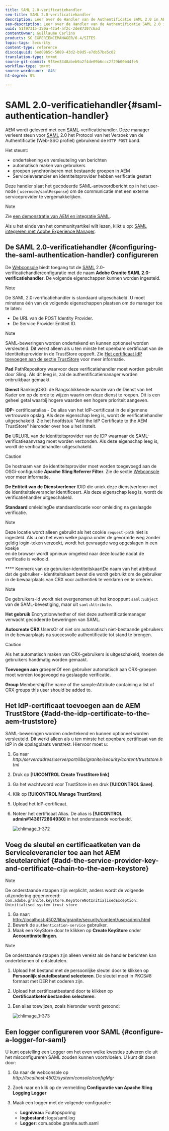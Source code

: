 ```yaml
---
title: SAML 2.0-verificatiehandler
seo-title: SAML 2.0-verificatiehandler
description: Leer over de Handler van de Authentificatie SAML 2.0 in AEM.
seo-description: Leer over de Handler van de Authentificatie SAML 2.0 in AEM.
uuid: 51f97315-350a-42a4-af2c-2de87307c6ad
contentOwner: Guillaume Carlino
products: SG_EXPERIENCEMANAGER/6.4/SITES
topic-tags: Security
content-type: reference
discoiquuid: 6ed09b5d-5089-43d2-b9d5-e7db57be5c02
translation-type: tm+mt
source-git-commit: 9f8ee3448abeb9a2f4de09b6ccc2f29b00b44fe5
workflow-type: tm+mt
source-wordcount: '846'
ht-degree: 0%

---
```



# SAML 2.0-verificatiehandler{#saml-authentication-handler}

AEM wordt geleverd met een [SAML](http://saml.xml.org/saml-specifications)-verificatiehandler. Deze manager verleent steun voor [SAML](http://saml.xml.org/saml-specifications) 2.0 het Protocol van het Verzoek van de Authentificatie (Web-SSO profiel) gebruikend de `HTTP POST` band.

Het steunt:

* ondertekening en versleuteling van berichten
* automatisch maken van gebruikers
* groepen synchroniseren met bestaande groepen in AEM
* Serviceleverancier en identiteitsprovider hebben verificatie gestart

Deze handler slaat het gecodeerde SAML-antwoordbericht op in het user-node ( `usernode/samlResponse`) om de communicatie met een externe serviceprovider te vergemakkelijken.

>[!NOTE]
>
>Zie [een demonstratie van AEM en integratie SAML](https://helpx.adobe.com/experience-manager/kb/simple-saml-demo.html).
>
>Als u het einde van het communityartikel wilt lezen, klikt u op: [SAML integreren met Adobe Experience Manager](https://helpx.adobe.com/experience-manager/using/aem63_saml.html).

## De SAML 2.0-verificatiehandler {#configuring-the-saml-authentication-handler} configureren

De [Webconsole](/help/sites-deploying/configuring-osgi.md) biedt toegang tot de [SAML](http://saml.xml.org/saml-specifications) 2.0-verificatiehandlerconfiguratie met de naam **Adobe Granite SAML 2.0-verificatiehandler**. De volgende eigenschappen kunnen worden ingesteld.

>[!NOTE]
>
>De SAML 2.0-verificatiehandler is standaard uitgeschakeld. U moet minstens één van de volgende eigenschappen plaatsen om de manager toe te laten:
>
>* De URL van de POST Identity Provider.
>* De Service Provider Entiteit ID.

>



>[!NOTE]
>
>SAML-beweringen worden ondertekend en kunnen optioneel worden versleuteld. Dit werkt alleen als u ten minste het openbare certificaat van de Identiteitsprovider in de TrustStore opgeeft. Zie [Het certificaat IdP toevoegen aan de sectie TrustStore](/help/sites-administering/saml-2-0-authenticationhandler.md#add-the-idp-certificate-to-the-aem-truststore) voor meer informatie.

**Pad** PathRepository waarvoor deze verificatiehandler moet worden gebruikt door Sling. Als dit leeg is, zal de authentificatiemanager worden onbruikbaar gemaakt.

**Dienst** RankingOSGi de Rangschikkende waarde van de Dienst van het Kader om op de orde te wijzen waarin om deze dienst te roepen. Dit is een geheel getal waarbij hogere waarden een hogere prioriteit aangeven.

**IDP-** certificaatalias - De alias van het IdP-certificaat in de algemene vertrouwde opslag. Als deze eigenschap leeg is, wordt de verificatiehandler uitgeschakeld. Zie het hoofdstuk &quot;Add the IdP Certificate to the AEM TrustStore&quot; hieronder over hoe u het instelt.

**De** URLURL van de identiteitsprovider van de IDP waarnaar de SAML-verificatieaanvraag moet worden verzonden. Als deze eigenschap leeg is, wordt de verificatiehandler uitgeschakeld.

>[!CAUTION]
>
>De hostnaam van de identiteitsprovider moet worden toegevoegd aan de OSGi-configuratie **Apache Sling Referrer Filter**. Zie de sectie [Webconsole](/help/sites-deploying/configuring-osgi.md) voor meer informatie.

**De Entiteit van de Dienstverlener** IDID die uniek deze dienstverlener met de identiteitsleverancier identificeert. Als deze eigenschap leeg is, wordt de verificatiehandler uitgeschakeld.

**Standaard** omleidingDe standaardlocatie voor omleiding na geslaagde verificatie.

>[!NOTE]
>
>Deze locatie wordt alleen gebruikt als het cookie `request-path` niet is ingesteld. Als u om het even welke pagina onder de gevormde weg zonder geldig login-teken verzoekt, wordt het gevraagde weg opgeslagen in een koekje\
>en de browser wordt opnieuw omgeleid naar deze locatie nadat de verificatie is voltooid.

**** Kenmerk van de gebruiker-identiteitskaartDe naam van het attribuut dat de gebruiker - identiteitskaart bevat die wordt gebruikt om de gebruiker in de bewaarplaats van CRX voor authentiek te verklaren en te creëren.

>[!NOTE]
>
>De gebruikers-id wordt niet overgenomen uit het knooppunt `saml:Subject` van de SAML-bevestiging, maar uit `saml:Attribute`.

**Het gebruik** Encryptionwhether of niet deze authentificatiemanager verwacht gecodeerde beweringen van SAML.

**Autocreate CRX** UsersOr of niet om automatisch niet-bestaande gebruikers in de bewaarplaats na succesvolle authentificatie tot stand te brengen.

>[!CAUTION]
>
>Als het automatisch maken van CRX-gebruikers is uitgeschakeld, moeten de gebruikers handmatig worden gemaakt.

**Toevoegen aan** groepenOf een gebruiker automatisch aan CRX-groepen moet worden toegevoegd na geslaagde verificatie.

**Group** MembershipThe name of the sample:Attribute containing a list of CRX groups this user should be added to.

## Het IdP-certificaat toevoegen aan de AEM TrustStore {#add-the-idp-certificate-to-the-aem-truststore}

SAML-beweringen worden ondertekend en kunnen optioneel worden versleuteld. Dit werkt alleen als u ten minste het openbare certificaat van de IdP in de opslagplaats verstrekt. Hiervoor moet u:

1. Ga naar *http:/serveraddress:serverport/libs/granite/security/content/truststore.html*
1. Druk op **[!UICONTROL Create TrustStore link]**
1. Ga het wachtwoord voor TrustStore in en druk **[!UICONTROL Save]**.
1. Klik op **[!UICONTROL Manage TrustStore]**.
1. Upload het IdP-certificaat.
1. Noteer het certificaat Alias. De alias is **[!UICONTROL admin#1436172864930]** in het onderstaande voorbeeld.

   ![chlimage_1-372](assets/chlimage_1-372.png)

## Voeg de sleutel en certificaatketen van de Serviceleverancier toe aan het AEM sleutelarchief {#add-the-service-provider-key-and-certificate-chain-to-the-aem-keystore}

>[!NOTE]
>
>De onderstaande stappen zijn verplicht, anders wordt de volgende uitzondering gegenereerd: `com.adobe.granite.keystore.KeyStoreNotInitialisedException: Uninitialised system trust store`

1. Ga naar: [http://localhost:4502/libs/granite/security/content/useradmin.html](http://localhost:4502/libs/granite/security/content/useradmin.html)
1. Bewerk de `authentication-service` gebruiker.
1. Maak een KeyStore door te klikken op **Create KeyStore** onder **Accountinstellingen**.

>[!NOTE]
>
>De onderstaande stappen zijn alleen vereist als de handler berichten kan ondertekenen of ontsleutelen.

1. Upload het bestand met de persoonlijke sleutel door te klikken op **Persoonlijk sleutelbestand selecteren**. De sleutel moet in PKCS#8 formaat met DER het coderen zijn.
1. Upload het certificaatbestand door te klikken op **Certificaatketenbestanden selecteren**.
1. Een alias toewijzen, zoals hieronder wordt getoond:

   ![chlimage_1-373](assets/chlimage_1-373.png)

## Een logger configureren voor SAML {#configure-a-logger-for-saml}

U kunt opstelling een Logger om het even welke kwesties zuiveren die uit het misconfigureren SAML zouden kunnen voortvloeien. U kunt dit doen door:

1. Ga naar de webconsole op *http://localhost:4502/system/console/configMgr*
1. Zoek naar en klik op de vermelding **Configuratie van Apache Sling Logging Logger**
1. Maak een logger met de volgende configuratie:

   * **Logniveau:** Foutopsporing
   * **logbestand:** logs/saml.log
   * **Logger:** com.adobe.granite.auth.saml

